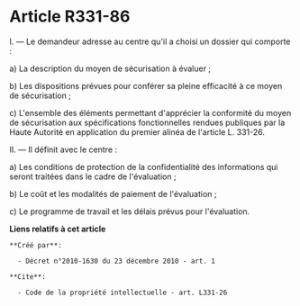 # Article R331-86

I. ― Le demandeur adresse au centre qu'il a choisi un dossier qui comporte : 

a) La description du moyen de sécurisation à évaluer ; 

b) Les dispositions prévues pour conférer sa pleine efficacité à ce moyen de sécurisation ; 

c) L'ensemble des éléments permettant d'apprécier la conformité du moyen de sécurisation aux spécifications fonctionnelles
rendues publiques par la Haute Autorité en application du premier alinéa de l'article L. 331-26. 

II. ― Il définit avec le centre : 

a) Les conditions de protection de la confidentialité des informations qui seront traitées dans le cadre de l'évaluation ; 

b) Le coût et les modalités de paiement de l'évaluation ; 

c) Le programme de travail et les délais prévus pour l'évaluation.

**Liens relatifs à cet article**

	**Créé par**:

	  - Décret n°2010-1630 du 23 décembre 2010 - art. 1

	**Cite**:

	  - Code de la propriété intellectuelle - art. L331-26
